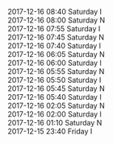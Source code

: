 2017-12-16 08:40 Saturday  I  
2017-12-16 08:00 Saturday  N  
2017-12-16 07:55 Saturday  I  
2017-12-16 07:45 Saturday  N  
2017-12-16 07:40 Saturday  I  
2017-12-16 06:05 Saturday  N  
2017-12-16 06:00 Saturday  I  
2017-12-16 05:55 Saturday  N  
2017-12-16 05:50 Saturday  I  
2017-12-16 05:45 Saturday  N  
2017-12-16 05:40 Saturday  I  
2017-12-16 02:05 Saturday  N  
2017-12-16 02:00 Saturday  I  
2017-12-16 01:10 Saturday  N  
2017-12-15 23:40 Friday  I  
